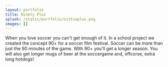 ```yaml
---
layout: portfolio
title: Ninety Plus
splash: /static/portfolio/nittioplus.png
images: []
---
```


When you love soccer you can't get enough of it. In a school project we created the concept 90+ for a soccer film festival. Soccer can be more than just the 90 minutes of the game. With 90+ you'll get a longer season. You will also get longer mugs of beer at the soccergame and, offcorse, extra long hotdogs!
